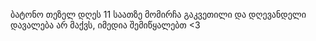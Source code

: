 ბატონო თეზელ დღეს 11 საათზე მომირჩა გაკვეთილი და დღევანდელი დავალება არ მაქვს, იმედია შემიწყალებთ <3
